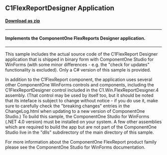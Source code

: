 ## C1FlexReportDesigner Application
#### [Download as zip](https://grapecity.github.io/DownGit/#/home?url=https://github.com/GrapeCity/ComponentOne-WinForms-Samples/tree/master/Next\FlexReport\CS\DesignerApp)
____
#### Implements the ComponentOne FlexReports Designer application.
____
This sample includes the actual source code of the C1FlexReport Designer 
application that is shipped in binary form with ComponentOne Studio for WinForms 
(with some minor differences - e.g. the "check for updates" functionality is 
excluded). Only a C# version of this sample is provided.

In addition to the C1FlexReport component, the application uses several other 
ComponentOne WinForms controls and components, including the 
C1FlexReportDesigner control included in the C1.Win.FlexReportDesigner.4 
assembly. (That control may be used by itself too, but it should be noted that 
its inteface is subject to change without notice - if you do use it, make sure 
to carefully check the "breaking changes" entries in the ChangeLog.html when 
updating to a new version of ComponentOne Studio.) To build this sample, the 
ComponentOne Studio for WinForms (.NET 4.0 version) must be installed on your 
system. A few other assemblies which are required to build the app but are not 
part of the ComponentOne Studio live in the "dlls" subdirectory of the main 
directory of this sample.

For more information about the ComponentOne FlexReport product family please see the ComponentOne Studio for WinForms documentation.
